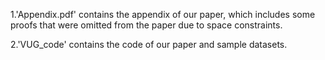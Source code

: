 1.'Appendix.pdf' contains the appendix of our paper, which includes some proofs that were omitted from the paper due to space constraints.

2.'VUG_code' contains the code of our paper and sample datasets.
